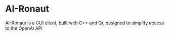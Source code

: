 # AI-Ronaut
AI-Ronaut is a GUI client, built with C++ and Qt, designed to simplify access to the OpenAI API
